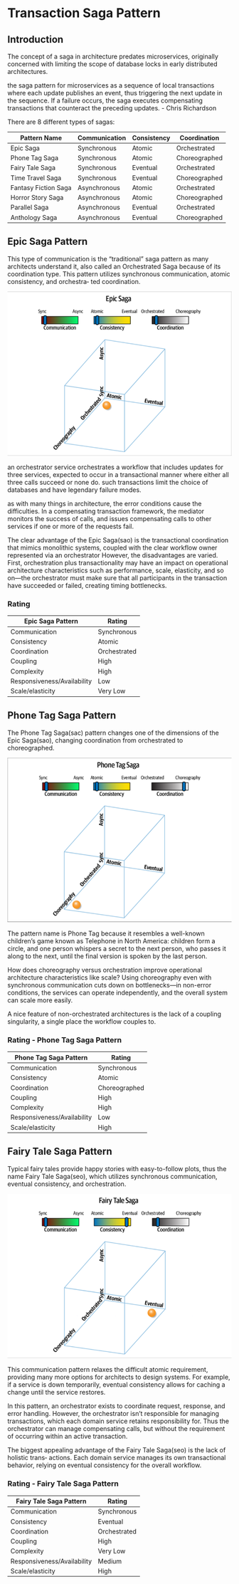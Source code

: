 # Transaction Saga Pattern

## Introduction

The concept of a saga in architecture predates microservices, originally concerned with limiting the scope of database locks in early distributed architectures.

the saga pattern for microservices as a sequence of local transactions where each update publishes an event, thus triggering the next update in the sequence. If a failure occurs, the saga executes compensating transactions that counteract the preceding updates. - Chris Richardson

There are 8 different types of sagas:

<!-- a table with 9 row and 4 columns  -->
| Pattern Name | Communication | Consistency | Coordination |
| --- | --- | --- | --- |
| Epic Saga | Synchronous | Atomic | Orchestrated |
| Phone Tag Saga | Synchronous | Atomic | Choreographed |
| Fairy Tale Saga | Synchronous | Eventual | Orchestrated |
| Time Travel Saga | Synchronous | Eventual | Choreographed |
| Fantasy Fiction Saga | Asynchronous | Atomic | Orchestrated |
| Horror Story Saga | Asynchronous | Atomic | Choreographed |
| Parallel Saga | Asynchronous | Eventual | Orchestrated |
| Anthology Saga | Asynchronous | Eventual | Choreographed |

## Epic Saga Pattern

This type of communication is the “traditional” saga pattern as many architects understand it, also called an Orchestrated Saga because of its coordination type. This pattern utilizes synchronous communication, atomic consistency, and orchestra‐ ted coordination.

![Epic Saga Pattern](./images/epic-saga.png)

an orchestrator service orchestrates a workflow that includes updates for three services, expected to occur in a transactional manner where either all three calls succeed or none do.
such transactions limit the choice of databases and have legendary failure modes.

as with many things in architecture, the error conditions cause the difficulties. In a compensating transaction framework, the mediator monitors the success of calls, and issues compensating calls to other services if one or more of the requests fail.

The clear advantage of the Epic Saga(sao) is the transactional coordination that mimics monolithic systems, coupled with the clear workflow owner represented via an orchestrator However, the disadvantages are varied. First, orchestration plus transactionality may have an impact on operational architecture characteristics such as performance, scale, elasticity, and so on—the orchestrator must make sure that all participants in the transaction have succeeded or failed, creating timing bottlenecks.

### Rating

| Epic Saga Pattern | Rating |
| --- | --- |
| Communication | Synchronous |
| Consistency | Atomic |
| Coordination | Orchestrated |
| Coupling | High |
| Complexity | High |
| Responsiveness/Availability | Low |
| Scale/elasticity | Very Low |

## Phone Tag Saga Pattern

The Phone Tag Saga(sac) pattern changes one of the dimensions of the Epic Saga(sao), changing coordination from orchestrated to choreographed.

![Phone Tag Saga Pattern](./images/phone-tag-saga.png)

The pattern name is Phone Tag because it resembles a well-known children’s game known as Telephone in North America: children form a circle, and one person whispers a secret to the next person, who passes it along to the next, until the final version is spoken by the last person.

How does choreography versus orchestration improve operational architecture characteristics like scale? Using choreography even with synchronous communication cuts down on bottlenecks—in non-error conditions, the services can operate independently, and the overall system can scale more easily.

A nice feature of non-orchestrated architectures is the lack of a coupling singularity, a single place the workflow couples to.

### Rating - Phone Tag Saga Pattern

| Phone Tag Saga Pattern | Rating |
| --- | --- |
| Communication | Synchronous |
| Consistency | Atomic |
| Coordination | Choreographed |
| Coupling | High |
| Complexity | High |
| Responsiveness/Availability | Low |
| Scale/elasticity | High |

## Fairy Tale Saga Pattern

Typical fairy tales provide happy stories with easy-to-follow plots, thus the name Fairy Tale Saga(seo), which utilizes synchronous communication, eventual consistency, and orchestration.

![Fairy Tale Saga Pattern](./images/fairy-tale-saga.png)

This communication pattern relaxes the difficult atomic requirement, providing many more options for architects to design systems. For example, if a service is down temporarily, eventual consistency allows for caching a change until the service restores.

In this pattern, an orchestrator exists to coordinate request, response, and error handling. However, the orchestrator isn’t responsible for managing transactions, which each domain service retains responsibility for. Thus the orchestrator can manage compensating calls, but without the requirement of occurring within an active transaction.

The biggest appealing advantage of the Fairy Tale Saga(seo) is the lack of holistic trans‐ actions. Each domain service manages its own transactional behavior, relying on eventual consistency for the overall workflow.

### Rating - Fairy Tale Saga Pattern

| Fairy Tale Saga Pattern | Rating |
| --- | --- |
| Communication | Synchronous |
| Consistency | Eventual |
| Coordination | Orchestrated |
| Coupling | High |
| Complexity | Very Low |
| Responsiveness/Availability | Medium |
| Scale/elasticity | High |
